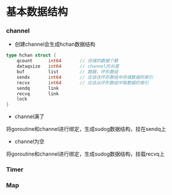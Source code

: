# 基本数据结构


### channel

* 创建channel会生成hchan数据结构

```go
type hchan struct {
    qcount      int64       // 存储的数据个数
    dataqsize   int64       // channel的长度
    buf         list        // 数据，环形数组
    sendx       int64       // 应该往环形数组中存储数据的索引
    recvx       int64       // 应该从环形数组中取数据的索引
    sendq       link
    recvq       link
    lock  
}
```

* channel满了

将goroutine和channel进行绑定，生成sudog数据结构，挂在sendq上

* channel为空

将goroutine和channel进行绑定，生成sudog数据结构，挂载recvq上


### Timer


### Map

